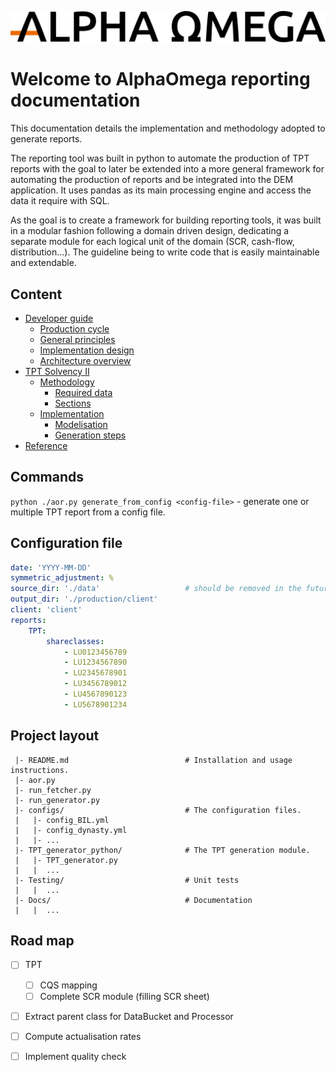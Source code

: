 ![logo](5d07dc3917bf6193f2e37f9b_logo-AO-long.svg)
# Welcome to AlphaOmega reporting documentation

This documentation details the implementation and methodology adopted to generate reports.

The reporting tool was built in python to automate the production of TPT reports with the goal to later be extended into a more general framework for automating the production of reports and be integrated into the DEM application. It uses pandas as its main processing engine and access the data it require with SQL.

As the goal is to create a framework for building reporting tools, it was built in a modular fashion following a domain driven design, dedicating a separate module for each logical unit of the domain (SCR, cash-flow, distribution...). The guideline being to write code that is easily maintainable and extendable.

## Content

- [Developer guide](developer.md)
    - [Production cycle](developer/#production-cycle)
    - [General principles](developer/#general-principles)
    - [Implementation design](developer/#implementation-design)
    - [Architecture overview](developer/#architecture-overview)
- [TPT Solvency II](methodology.md)
    - [Methodology](methodology.md)
        - [Required data](methodology/#required-data)
        - [Sections](methodology/#sections)
    - [Implementation](implementation.md)
        - [Modelisation](implementation/#modelisation)
        - [Generation steps](implementation/#generation-steps)
- [Reference](reference.md)

## Commands

`python ./aor.py generate_from_config <config-file>` - generate one or multiple TPT report from a config file.

## Configuration file

```yaml
date: 'YYYY-MM-DD'
symmetric_adjustment: %
source_dir: './data'                   # should be removed in the future
output_dir: './production/client'
client: 'client'
reports:
    TPT:
        shareclasses: 
            - LU0123456789
            - LU1234567890
            - LU2345678901
            - LU3456789012
            - LU4567890123
            - LU5678901234
```

## Project layout

```
 |- README.md                          # Installation and usage instructions.
 |- aor.py
 |- run_fetcher.py
 |- run_generator.py
 |- configs/                           # The configuration files.
 |   |- config_BIL.yml
 |   |- config_dynasty.yml
 |   |- ...
 |- TPT_generator_python/              # The TPT generation module.
 |   |- TPT_generator.py  
 |   |  ...
 |- Testing/                           # Unit tests
 |   |  ...
 |- Docs/                              # Documentation
 |   |  ...
```

## Road map
- [ ] TPT
    - [ ] CQS mapping
    - [ ] Complete SCR module (filling SCR sheet)
- [ ] Extract parent class for DataBucket and Processor
- [ ] Compute actualisation rates
- [ ] Implement quality check 


